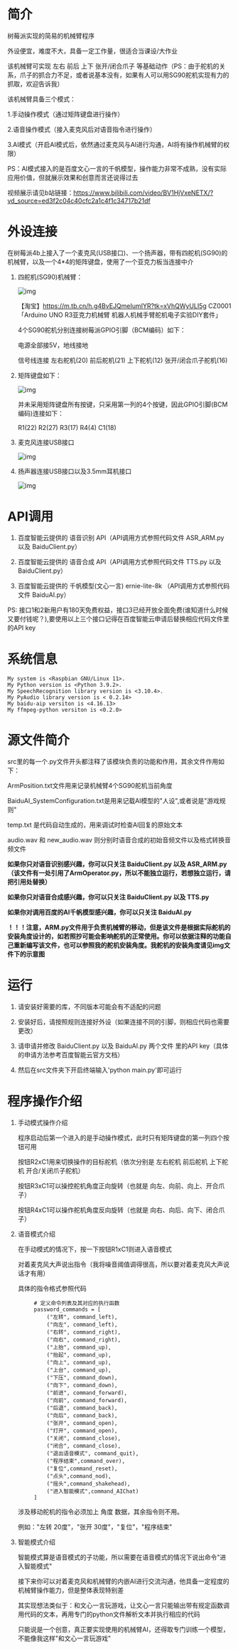 # 简介
树莓派实现的简易的机械臂程序

外设便宜，难度不大，具备一定工作量，很适合当课设/大作业

该机械臂可实现 左右 前后 上下 张开/闭合爪子 等基础动作（PS：由于舵机的关系，爪子的抓合力不足，或者说基本没有，如果有人可以用SG90舵机实现有力的抓取，欢迎告诉我）

该机械臂具备三个模式：

1.手动操作模式（通过矩阵键盘进行操作）

2.语音操作模式（接入麦克风后对语音指令进行操作）

3.AI模式（开启AI模式后，依然通过麦克风与AI进行沟通，AI将有操作机械臂的权限）

PS：AI模式接入的是百度文心一言的千帆模型，操作能力非常不成熟，没有实际应用价值，但就展示效果和创意而言还说得过去

视频展示请见b站链接：https://www.bilibili.com/video/BV1HjVxeNETX/?vd_source=ed3f2c04c40cfc2a1c4f1c34717b21df

# 外设连接

在树莓派4b上接入了一个麦克风(USB接口)、一个扬声器，带有四舵机(SG90)的机械臂，以及一个4*4的矩阵键盘，使用了一个亚克力板当连接中介

1. 四舵机(SG90)机械臂：

    ![img](img/arm.png)

    【淘宝】https://m.tb.cn/h.g4BvEJQmeIumIYR?tk=xVhQWyULI5g CZ0001 「Arduino UNO R3亚克力机械臂 机器人机械手臂舵机电子实验DIY套件」

    4个SG90舵机分别连接树莓派GPIO引脚（BCM编码）如下：
   
    电源全部接5V，地线接地
   
    信号线连接 左右舵机(20) 前后舵机(21) 上下舵机(12) 张开/闭合爪子舵机(16)

3. 矩阵键盘如下：

    ![img](img/matrixkeyboard.png)

    并未采用矩阵键盘所有按键，只采用第一列的4个按键，因此GPIO引脚(BCM编码)连接如下：

    R1(22) R2(27) R3(17) R4(4) C1(18)

4. 麦克风连接USB接口

    ![img](img/microphone.png)

5. 扬声器连接USB接口以及3.5mm耳机接口

    ![img](img/loudspeaker.png)



# API调用

1. 百度智能云提供的 语音识别 API（API调用方式参照代码文件 ASR_ARM.py 以及 BaiduClient.py）

2. 百度智能云提供的 语音合成 API（API调用方式参照代码文件 TTS.py 以及 BaiduClient.py）

3. 百度智能云提供的 千帆模型(文心一言) ernie-lite-8k （API调用方式参照代码文件 BaiduAI.py）

PS: 接口1和2新用户有180天免费权益，接口3已经开放全面免费(谁知道什么时候又要付钱呢？),要使用以上三个接口记得在百度智能云申请后替换相应代码文件里的API key


# 系统信息

	My system is <Raspbian GNU/Linux 11>.
	My Python version is <Python 3.9.2>.
	My SpeechRecognition library version is <3.10.4>.
	My PyAudio library version is < 0.2.14>
	My baidu-aip versiton is <4.16.13>
	My ffmpeg-python versiton is <0.2.0>


# 源文件简介

src里的每一个.py文件开头都注释了该模块负责的功能和作用，其余文件作用如下：

ArmPosition.txt文件用来记录机械臂4个SG90舵机当前角度

BaiduAI_SystemConfiguration.txt是用来记载AI模型的"人设",或者说是"游戏规则"

temp.txt 是代码自动生成的，用来调试时检查AI回复的原始文本

audio.wav 和 new_audio.wav 则分别时语音合成的初始音频文件以及格式转换音频文件

**如果你只对语音识别感兴趣，你可以只关注 BaiduClient.py 以及 ASR_ARM.py（该文件有一处引用了ArmOperator.py，所以不能独立运行，若想独立运行，请把引用处替换）**

**如果你只对语音合成感兴趣，你可以只关注 BaiduClient.py 以及 TTS.py</u>**

**如果你对调用百度的AI千帆模型感兴趣，你可以只关注 BaiduAI.py</u>**

**！！！注意，ARM.py文件用于负责机械臂的移动，但是该文件是根据实际舵机的安装角度设计的，如若照抄可能会影响舵机的正常使用。你可以依据注释的功能自己重新编写该文件，也可以参照我的舵机安装角度。我舵机的安装角度请见img文件下的示意图**

# 运行

1. 请安装好需要的库，不同版本可能会有不适配的问题

2. 安装好后，请按照规则连接好外设（如果连接不同的引脚，则相应代码也需要更改）

3. 请申请并修改 BaiduClient.py 以及 BaiduAI.py 两个文件 里的API key（具体的申请方法参考百度智能云官方文档）

3. 然后在src文件夹下开启终端输入'python main.py'即可运行

# 程序操作介绍

1. 手动模式操作介绍

    程序启动后第一个进入的是手动操作模式，此时只有矩阵键盘的第一列四个按钮可用

    按钮R2xC1用来切换操作的目标舵机（依次分别是 左右舵机 前后舵机 上下舵机 开合/关闭爪子舵机）

    按钮R3xC1可以操控舵机角度正向旋转（也就是 向左、向前、向上、开合爪子）

    按钮R4xC1可以操作舵机角度反向旋转（也就是 向右、向后、向下、闭合爪子）

3. 语音模式介绍

    在手动模式的情况下，按一下按钮R1xC1则进入语音模式

    对着麦克风大声说出指令（我将噪音阈值调得很高，所以要对着麦克风大声说话才有用）

    具体的指令格式参照代码

            # 定义命令列表及其对应的执行函数
            password_commands = [
                ("左转", command_left),
                ("向左", command_left),
                ("右转", command_right),
                ("向右", command_right),
                ("上抬", command_up),
                ("抬起", command_up),
                ("向上", command_up),
                ("上台", command_up),
                ("下压", command_down),
                ("向下", command_down),
                ("前进", command_forward),
                ("向前", command_forward),
                ("后退", command_back),
                ("向后", command_back),
                ("张开", command_open),
                ("打开", command_open),
                ("关闭", command_close),
                ("闭合", command_close),
                ("退出语音模式", command_quit),
                ("程序结束",command_over),
                ("复位",command_reset),
                ("点头",command_nod),
                ("摇头",command_shakehead),
                ("进入智能模式",command_AIChat)
            ]
    
    涉及移动舵机的指令必须加上 角度 数据，其余指令则不用。

    例如："左转 20度"，"张开 30度"，"复位"，"程序结束"

5. 智能模式介绍

    智能模式算是语音模式的子功能，所以需要在语音模式的情况下说出命令"进入智能模式"

    接下来你可以对着麦克风和机械臂的内嵌AI进行交流沟通，他具备一定程度的机械臂操作能力，但是整体表现特别差

    其实现想法类似于：和文心一言玩游戏，让文心一言只能输出带有规定函数调用代码的文本，再用专门的python文件解析文本并执行相应的代码

    只能说是一个创意，真正要实现使用的机械臂AI，还得取专门训练一个模型，不能像我这样"和文心一言玩游戏"
